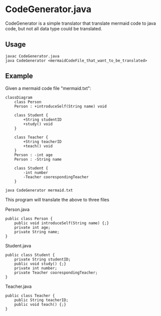 
# CodeGenerator.java
CodeGenerator is a simple translator that translate mermaid code to java code, but not all data type could be translated.

## Usage
```
javac CodeGenerator.java
java CodeGenerator <mermaidCodeFile_that_want_to_be_translated>
```

## Example
Given a mermaid code file "mermaid.txt":
```
classDiagram
    class Person 
    Person : +introduceSelf(String name) void

    class Student {
        +String studentID
        +study() void
    }
    
    class Teacher {
        +String teacherID
        +teach() void
    }
    Person : -int age
    Person : -String name

    class Student {
        -int number
        -Teacher coorespondingTeacher
    }
```

```
java CodeGenerator mermaid.txt
```
This program will translate the above to three files 

Person.java
```
public class Person {
    public void introduceSelf(String name) {;}
    private int age;
    private String name;
}
```

Student.java
```
public class Student {
    private String studentID;
    public void study() {;}
    private int number;
    private Teacher coorespondingTeacher;
}
```

Teacher.java
```
public class Teacher {
    public String teacherID;
    public void teach() {;}
}
```

